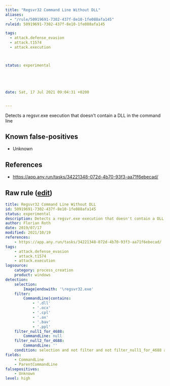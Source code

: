 ```yaml
---
title: "Regsvr32 Command Line Without DLL"
aliases:
  - "/rule/50919691-7302-437f-8e10-1fe088afa145"
ruleid: 50919691-7302-437f-8e10-1fe088afa145

tags:
  - attack.defense_evasion
  - attack.t1574
  - attack.execution



status: experimental





date: Sat, 17 Jul 2021 09:04:31 +0200


---
```


Detects a regsvr.exe execution that doesn't contain a DLL in the command line

<!--more-->


## Known false-positives

* Unknown



## References

* https://app.any.run/tasks/34221348-072d-4b70-93f3-aa71f6ebecad/


## Raw rule ([edit](https://github.com/SigmaHQ/sigma/edit/master/rules/windows/process_creation/proc_creation_win_susp_regsvr32_no_dll.yml))
```yaml
title: Regsvr32 Command Line Without DLL
id: 50919691-7302-437f-8e10-1fe088afa145
status: experimental
description: Detects a regsvr.exe execution that doesn't contain a DLL in the command line
author: Florian Roth
date: 2019/07/17
modified: 2021/10/19
references:
    - https://app.any.run/tasks/34221348-072d-4b70-93f3-aa71f6ebecad/
tags:
    - attack.defense_evasion
    - attack.t1574
    - attack.execution
logsource:
    category: process_creation
    product: windows
detection:
    selection:
        Image|endswith: '\regsvr32.exe'
    filter:
        CommandLine|contains: 
            - '.dll'
            - '.ocx'
            - '.cpl'
            - '.ax'
            - '.bav'
            - '.ppl'
    filter_null1_for_4688:
        CommandLine: null
    filter_null2_for_4688:
        CommandLine: ''
    condition: selection and not filter and not filter_null1_for_4688 and not filter_null2_for_4688
fields:
    - CommandLine
    - ParentCommandLine
falsepositives:
    - Unknown
level: high

```
